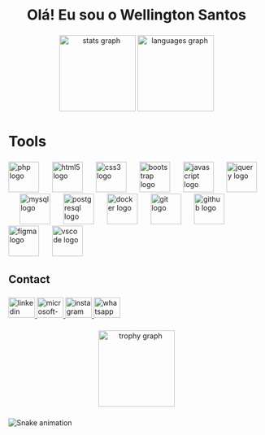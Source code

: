 <h1 align="center">Olá! Eu sou o Wellington Santos</h1>

###

<div align="center">
  <img src="https://github-readme-stats.vercel.app/api?username=wellingtonzx&hide_title=false&hide_rank=false&show_icons=true&include_all_commits=true&count_private=true&disable_animations=false&theme=dracula&locale=en&hide_border=false&order=1" height="150" alt="stats graph"  />
  <img src="https://github-readme-stats.vercel.app/api/top-langs?username=wellingtonzx&locale=en&hide_title=false&layout=compact&card_width=320&langs_count=7&theme=dracula&hide_border=false&order=2" height="150" alt="languages graph"  />
</div>

###

<h1 align="left">Tools</h1>

###

<div align="left">
  <img src="https://skillicons.dev/icons?i=php" height="60" alt="php logo"  />
  <img width="18" />
  <img src="https://cdn.simpleicons.org/html5/E34F26" height="60" alt="html5 logo"  />
  <img width="18" />
  <img src="https://cdn.simpleicons.org/css3/1572B6" height="60" alt="css3 logo"  />
  <img width="18" />
  <img src="https://cdn.simpleicons.org/bootstrap/7952B3" height="60" alt="bootstrap logo"  />
  <img width="18" />
  <img src="https://skillicons.dev/icons?i=js" height="60" alt="javascript logo"  />
  <img width="18" />
  <img src="https://cdn.simpleicons.org/jquery/0769AD" height="60" alt="jquery logo"  />
  <img width="18" />
  <img src="https://cdn.simpleicons.org/mysql/4479A1" height="60" alt="mysql logo"  />
  <img width="18" />
  <img src="https://cdn.simpleicons.org/postgresql/4169E1" height="60" alt="postgresql logo"  />
  <img width="18" />
  <img src="https://cdn.simpleicons.org/docker/2496ED" height="60" alt="docker logo"  />
  <img width="18" />
  <img src="https://cdn.simpleicons.org/git/F05032" height="60" alt="git logo"  />
  <img width="18" />
  <img src="https://skillicons.dev/icons?i=github" height="60" alt="github logo"  />
  <img width="18" />
  <img src="https://cdn.jsdelivr.net/gh/devicons/devicon/icons/figma/figma-original.svg" height="60" alt="figma logo"  />
  <img width="18" />
  <img src="https://cdn.jsdelivr.net/gh/devicons/devicon/icons/vscode/vscode-original.svg" height="60" alt="vscode logo"  />
</div>

###

<h2 align="left">Contact</h2>

###

<div align="left">
  <a href="www.linkedin.com/in/wellxngtxn" target="_blank">
    <img src="https://raw.githubusercontent.com/maurodesouza/profile-readme-generator/master/src/assets/icons/social/linkedin/default.svg" width="52" height="40" alt="linkedin logo"  />
  </a>
  <a href="wellington.santos06@outlook.com" target="_blank">
    <img src="https://raw.githubusercontent.com/maurodesouza/profile-readme-generator/master/src/assets/icons/social/microsoft-outlook/default.svg" width="52" height="40" alt="microsoft-outlook logo"  />
  </a>
  <a href="https://www.instagram.com/wellxngtxn/" target="_blank">
    <img src="https://raw.githubusercontent.com/maurodesouza/profile-readme-generator/master/src/assets/icons/social/instagram/default.svg" width="52" height="40" alt="instagram logo"  />
  </a>
  <a href="+55 (47) 99159-1468" target="_blank">
    <img src="https://raw.githubusercontent.com/maurodesouza/profile-readme-generator/master/src/assets/icons/social/whatsapp/default.svg" width="52" height="40" alt="whatsapp logo"  />
  </a>
</div>

###

<div align="center">
  <img src="https://github-profile-trophy.vercel.app?username=wellingtonzx&theme=dracula&column=-1&row=1&margin-w=8&margin-h=8&no-bg=false&no-frame=false&order=4" height="150" alt="trophy graph"  />
</div>

###

<img src="https://raw.githubusercontent.com/wellingtonzx/wellingtonzx/output/snake.svg" alt="Snake animation" />

###
